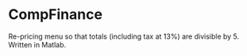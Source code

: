 # CompFinance
Re-pricing menu so that totals (including tax at 13%) are divisible by 5. 
Written in Matlab.
